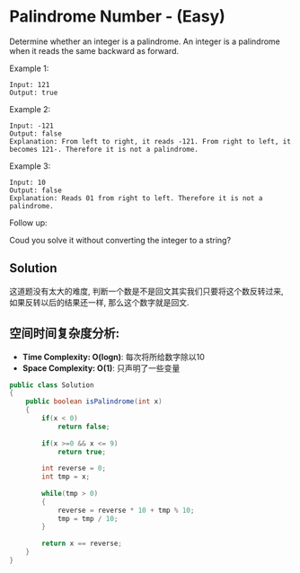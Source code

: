 # Palindrome Number - (Easy)

Determine whether an integer is a palindrome. An integer is a palindrome when it reads the same backward as forward.

Example 1:
```
Input: 121
Output: true
```

Example 2:
```
Input: -121
Output: false
Explanation: From left to right, it reads -121. From right to left, it becomes 121-. Therefore it is not a palindrome.
```

Example 3:
```
Input: 10
Output: false
Explanation: Reads 01 from right to left. Therefore it is not a palindrome.
```

Follow up:

Coud you solve it without converting the integer to a string?

## Solution

这道题没有太大的难度, 判断一个数是不是回文其实我们只要将这个数反转过来, 如果反转以后的结果还一样, 那么这个数字就是回文.

## 空间时间复杂度分析:

* **Time Complexity: O(logn)**: 每次将所给数字除以10
* **Space Complexity: O(1)**: 只声明了一些变量

```java
public class Solution 
{
    public boolean isPalindrome(int x) 
    {   
        if(x < 0)
            return false;
        
        if(x >=0 && x <= 9)
            return true;
        
        int reverse = 0;
        int tmp = x;
        
        while(tmp > 0)
        {
            reverse = reverse * 10 + tmp % 10;
            tmp = tmp / 10;
        }
        
        return x == reverse;
    }
}
```

